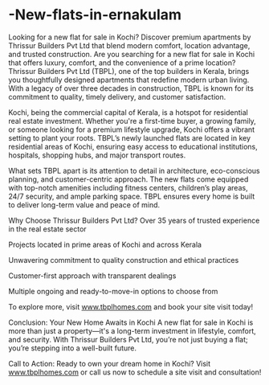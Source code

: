 # -New-flats-in-ernakulam
Looking for a new flat for sale in Kochi? Discover premium apartments by Thrissur Builders Pvt Ltd that blend modern comfort, location advantage, and trusted construction.
Are you searching for a new flat for sale in Kochi that offers luxury, comfort, and the convenience of a prime location? Thrissur Builders Pvt Ltd (TBPL), one of the top builders in Kerala, brings you thoughtfully designed apartments that redefine modern urban living. With a legacy of over three decades in construction, TBPL is known for its commitment to quality, timely delivery, and customer satisfaction.

Kochi, being the commercial capital of Kerala, is a hotspot for residential real estate investment. Whether you're a first-time buyer, a growing family, or someone looking for a premium lifestyle upgrade, Kochi offers a vibrant setting to plant your roots. TBPL’s newly launched flats are located in key residential areas of Kochi, ensuring easy access to educational institutions, hospitals, shopping hubs, and major transport routes.

What sets TBPL apart is its attention to detail in architecture, eco-conscious planning, and customer-centric approach. The new flats come equipped with top-notch amenities including fitness centers, children’s play areas, 24/7 security, and ample parking space. TBPL ensures every home is built to deliver long-term value and peace of mind.

Why Choose Thrissur Builders Pvt Ltd?
Over 35 years of trusted experience in the real estate sector

Projects located in prime areas of Kochi and across Kerala

Unwavering commitment to quality construction and ethical practices

Customer-first approach with transparent dealings

Multiple ongoing and ready-to-move-in options to choose from

To explore more, visit www.tbplhomes.com and book your site visit today!

Conclusion: Your New Home Awaits in Kochi
A new flat for sale in Kochi is more than just a property—it's a long-term investment in lifestyle, comfort, and security. With Thrissur Builders Pvt Ltd, you’re not just buying a flat; you’re stepping into a well-built future.

Call to Action:
Ready to own your dream home in Kochi? Visit www.tbplhomes.com or call us now to schedule a site visit and consultation!
